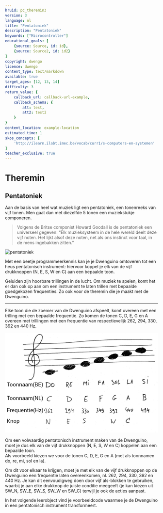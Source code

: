 ```yaml
---
hruid: pc_theremin3
version: 3
language: nl
title: "Pentatoniek"
description: "Pentatoniek"
keywords: ["Microcontroller"]
educational_goals: [
    {source: Source, id: id}, 
    {source: Source2, id: id2}
]
copyright: dwengo
licence: dwengo
content_type: text/markdown
available: true
target_ages: [12, 13, 14]
difficulty: 3
return_value: {
    callback_url: callback-url-example,
    callback_schema: {
        att: test,
        att2: test2
    }
}
content_location: example-location
estimated_time: 1
skos_concepts: [
    'http://ilearn.ilabt.imec.be/vocab/curr1/s-computers-en-systemen'
]
teacher_exclusive: true
---
```


# Theremin

## Pentatoniek

Aan de basis van heel wat muziek ligt een pentatoniek, een tonenreeks van vijf tonen. Men gaat dan met diezelfde 5 tonen een muziekstukje componeren.

> Volgens de Britse componist Howard Goodall is de pentatoniek een universeel gegeven: “Elk muzieksysteem in de hele wereld deelt deze vijf noten. Het lijkt alsof deze noten, net als ons instinct voor taal, in de mens ingebakken zitten.”

![](@youtube/https://www.youtube.com/embed/jpvfSOP2slk "pentatoniek")

Met een beetje programmeerkennis kan je je Dwenguino omtoveren tot een heus pentatonisch instrument: hiervoor koppel je elk van de vijf drukknoppen (N, E, S, W en C) aan een bepaalde toon. 

Geluiden zijn hoorbare trillingen in de lucht. Om muziek te spelen, komt het er dan ook op aan om een instrument te laten trillen met bepaalde goedgekozen frequenties. Zo ook voor de theremin die je maakt met de Dwenguino.

___

Elke toon die de zoemer van de Dwenguino afspeelt, komt overeen met een trilling met een bepaalde frequentie. Zo komen de tonen C, D, E, G en A overeen met trillingen met een frequentie van respectievelijk 262, 294, 330, 392 en 440 Hz.

![](embed/pentatoniek.png "deuntje")

Om een volwaardig pentatonisch instrument maken van de Dwenguino, moet je dus elk van de vijf drukknoppen (N, E, S, W en C) koppelen aan een bepaalde toon.  
Als voorbeeld kiezen we voor de tonen C, D, E, G en A (met als toonnamen do, re, mi, sol en la). 

Om dit voor elkaar te krijgen, moet je met elk van de vijf drukknoppen op de Dwenguino een frequentie laten overeenkomen, nl. 262, 294, 330, 392 en 440 Hz. Je kan dit eenvoudigweg doen door vijf als-blokken te gebruiken, waarbij je aan elke drukknop de juiste conditie meegeeft (je kan kiezen uit SW_N, SW_E, SW_S, SW_W en SW_C) terwijl je ook de acties aanpast.

<div class="alert alert-box alert-success">
In het volgende leerobject vind je voorbeeldcode waarmee je de Dwenguino in een pentatonisch instrument transformeert.
</div>